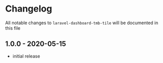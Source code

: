 # Changelog

All notable changes to `laravel-dashboard-tmb-tile` will be documented in this file

## 1.0.0 - 2020-05-15

- initial release
